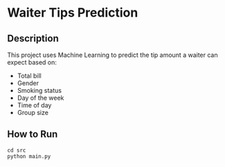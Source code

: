 # Waiter Tips Prediction

## Description
This project uses Machine Learning to predict the tip amount a waiter can expect based on:
- Total bill
- Gender
- Smoking status
- Day of the week
- Time of day
- Group size

## How to Run
```shell
cd src
python main.py